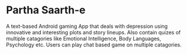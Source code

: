 # Partha Saarth-e
A text-based Android gaming App that deals with depression using innovative and interesting plots and story lineups. Also contain quizes of multiple catagories like Emotional Intelligence, Body Languages, Psychology etc.
Users can play chat based game on multiple catagories.
